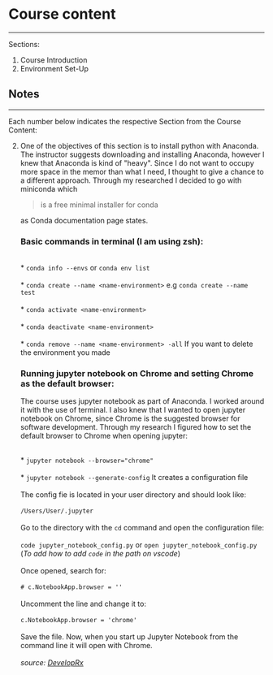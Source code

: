 # Course content
----------------
Sections:
<ol>
  <li>Course Introduction</li>
  <li>Environment Set-Up</li>
</ol>

## Notes
--------
Each number below indicates the respective Section from the Course Content:

2. One of the objectives of this section is to install python with Anaconda. The instructor suggests downloading and installing Anaconda, however I knew that Anaconda is kind of "heavy". Since I do not want to occupy more space in the memor than what I need, I thought to give a chance to a different approach. Through my researched I decided to go with miniconda which
    > is a free minimal installer for conda

    as Conda documentation page states.
    
    ### Basic commands in terminal (I am using zsh):
    
    <br>* ```conda info --envs``` or ```conda env list```</br> 
    <br>* ```conda create --name <name-environment>``` e.g ```conda create --name test```</br> 
    <br>* ```conda activate <name-environment>```</br> 
    <br>* ```conda deactivate <name-environment>```</br>
    <br>* ```conda remove --name <name-environment> -all``` If you want to delete the environment you made

    ### Running jupyter notebook on Chrome and setting Chrome as the default browser:

    The course uses jupyter notebook as part of Anaconda. I worked around it with the use of terminal. I also knew that I wanted to open jupyter notebook on Chrome, since Chrome is the suggested browser for software development. Through my research I figured how to set the default browser to Chrome when opening jupyter:

    <br>* ```jupyter notebook --browser="chrome"```</br>
    <br>* ```jupyter notebook --generate-config``` It creates a configuration file</br>
    <br>The config fie is located in your user directory and should look like:</br>
    <br> ```/Users/User/.jupyter```</br>
    <br>Go to the directory with the ```cd``` command and open the configuration file:</br>
    <br> ```code jupyter_notebook_config.py``` or ```open jupyter_notebook_config.py``` (*To add how to add ```code``` in the path on vscode*)</br>
    <br>Once opened, search for:</br>
    <br> ```# c.NotebookApp.browser = ''```</br>
    <br>Uncomment the line and change it to:</br>
    <br> ```c.NotebookApp.browser = 'chrome'```</br>
    <br>Save the file. Now, when you start up Jupyter Notebook from the command line it will open with Chrome.<br>
    <br>*source: [DevelopRx](http://developrx.com/rx-jupyter-notebook-select-browser/)*</br>
    